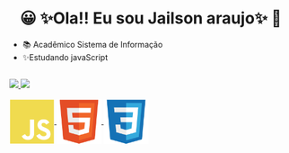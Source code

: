 ## <h1 style="color:" align="center">😀 :sparkles:Ola!! Eu sou Jailson araujo:sparkles: 👋</h1>
- 📚 Acadêmico Sistema de Informação
- :sparkles:Estudando javaScript
## <div align="center">
  <a href="https://github.com/jailsonaraujo">
  <img height="170em" src="https://github-readme-stats.vercel.app/api?username=jailsonaraujo&show_icons=true&theme=merko&include_all_commits=true&count_private=true"/>
  <img height="170em" src="https://github-readme-stats.vercel.app/api/top-langs/?username=jailsonaraujo&layout=compact&langs_count=7&theme=merko"/>
</div>
  
<div style="display: inline_block"><br>
  <img align="center" alt="jailson-Js" height="80" width="80" src="https://raw.githubusercontent.com/devicons/devicon/master/icons/javascript/javascript-plain.svg">
  <img align="center" alt="jailson-HTML" height="80" width="80" src="https://raw.githubusercontent.com/devicons/devicon/master/icons/html5/html5-original.svg">
  <img align="center" alt="jailson-CSS" height="80" width="80" src="https://raw.githubusercontent.com/devicons/devicon/master/icons/css3/css3-original.svg">
</div>
